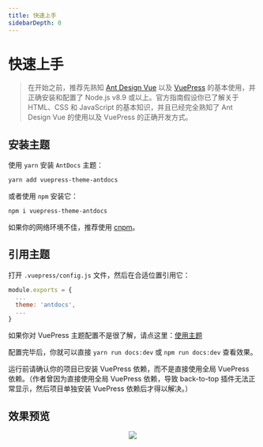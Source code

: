 ```yaml
---
title: 快速上手
sidebarDepth: 0
---
```

# 快速上手

> 在开始之前，推荐先熟知 [Ant Design Vue](https://antdv.com/) 以及 [VuePress](https://vuepress.vuejs.org/zh) 的基本使用，并正确安装和配置了 Node.js v8.9 或以上。官方指南假设你已了解关于 HTML、CSS 和 JavaScript 的基本知识，并且已经完全熟知了 Ant Design Vue 的使用以及 VuePress 的正确开发方式。

## 安装主题

使用 `yarn` 安装 `AntDocs` 主题：
```bash
yarn add vuepress-theme-antdocs
```
或者使用 `npm` 安装它：
```bash
npm i vuepress-theme-antdocs
```
如果你的网络环境不佳，推荐使用 [cnpm](https://github.com/cnpm/cnpm)。

## 引用主题

打开 `.vuepress/config.js` 文件，然后在合适位置引用它：

```js
module.exports = {
  ...
  theme: 'antdocs',
  ...
}
```
如果你对 VuePress 主题配置不是很了解，请点这里：[使用主题](https://vuepress.vuejs.org/zh/theme/using-a-theme.html#%E4%B8%BB%E9%A2%98%E7%9A%84%E7%BC%A9%E5%86%99)  

配置完毕后，你就可以直接 `yarn run docs:dev` 或 `npm run docs:dev` 查看效果。

<a-alert type="warning" showIcon>
  <span slot="message">
    运行前请确认你的项目已安装 VuePress 依赖，而不是直接使用全局 VuePress 依赖。（作者曾因为直接使用全局 VuePress 依赖，导致 back-to-top 插件无法正常显示，然后项目单独安装 VuePress 依赖后才得以解决。）
  </span>
</a-alert>

## 效果预览

<p align="center"><img src="https://s2.ax1x.com/2020/02/28/3B3lOf.png"/></p>